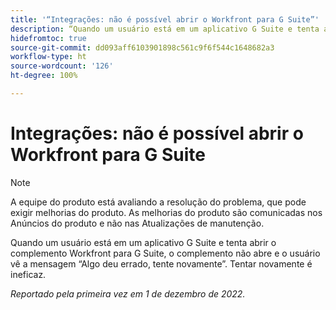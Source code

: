 ```yaml
---
title: '“Integrações: não é possível abrir o Workfront para G Suite”'
description: “Quando um usuário está em um aplicativo G Suite e tenta abrir o complemento Workfront para G Suite, o complemento não abre e o usuário vê a mensagem Algo deu errado, tente novamente. Tentar novamente é ineficaz. “
hidefromtoc: true
source-git-commit: dd093aff6103901898c561c9f6f544c1648682a3
workflow-type: ht
source-wordcount: '126'
ht-degree: 100%

---
```



# Integrações: não é possível abrir o Workfront para G Suite

>[!NOTE]
>
>A equipe do produto está avaliando a resolução do problema, que pode exigir melhorias do produto. As melhorias do produto são comunicadas nos Anúncios do produto e não nas Atualizações de manutenção.

Quando um usuário está em um aplicativo G Suite e tenta abrir o complemento Workfront para G Suite, o complemento não abre e o usuário vê a mensagem “Algo deu errado, tente novamente”. Tentar novamente é ineficaz.

_Reportado pela primeira vez em 1 de dezembro de 2022._

